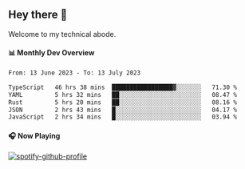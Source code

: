 ## Hey there 👋

Welcome to my technical abode.

#### 📊 Monthly Dev Overview
<!--START_SECTION:waka-->

```txt
From: 13 June 2023 - To: 13 July 2023

TypeScript   46 hrs 38 mins  █████████████████▓░░░░░░░   71.30 %
YAML         5 hrs 32 mins   ██░░░░░░░░░░░░░░░░░░░░░░░   08.47 %
Rust         5 hrs 20 mins   ██░░░░░░░░░░░░░░░░░░░░░░░   08.16 %
JSON         2 hrs 43 mins   █░░░░░░░░░░░░░░░░░░░░░░░░   04.17 %
JavaScript   2 hrs 34 mins   █░░░░░░░░░░░░░░░░░░░░░░░░   03.94 %
```

<!--END_SECTION:waka-->

#### 🎧 Now Playing

[![spotify-github-profile](https://spotify-github-profile.vercel.app/api/view?uid=james2mid&cover_image=true&theme=natemoo-re)](https://open.spotify.com/user/james2mid?si=2b3baf2b09cb499e)
